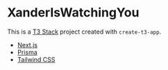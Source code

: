 # XanderIsWatchingYou

This is a [T3 Stack](https://create.t3.gg/) project created with `create-t3-app`.

- [Next.js](https://nextjs.org)
- [Prisma](https://prisma.io)
- [Tailwind CSS](https://tailwindcss.com)

